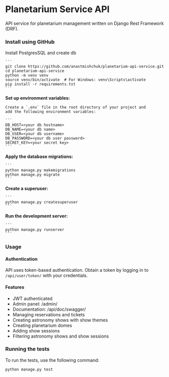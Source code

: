 # Planetarium Service API

API service for planetarium management written on Django Rest Framework (DRF).


### Install using GitHub

Install PostgresSQL and create db

    ```
    git clone https://github.com/anastmishchuk/planetarium-api-service.git
    cd planetarium-api-service
    python -m venv venv
    source venv/bin/activate  # For Windows: venv\Scripts\activate
    pip install -r requirements.txt
    ```

**Set up environment variables:**

    Create a `.env` file in the root directory of your project and 
    add the following environment variables:

    ```
    DB_HOST=<your db hostname>
    DB_NAME=<your db name>
    DB_USER=<your db username>
    DB_PASSWORD=<your db user password>
    SECRET_KEY=<your secret key>
    ```

**Apply the database migrations:**

    ```
    python manage.py makemigrations
    python manage.py migrate
    ```

**Create a superuser:**

    ```
    python manage.py createsuperuser
    ```

**Run the development server:**

    ```
    python manage.py runserver
    ```

### Usage

#### Authentication

API uses token-based authentication. Obtain a token by logging in to `/api/user/token/` with your credentials.

#### Features

- JWT authenticated
- Admin panel: /admin/
- Documentation: /api/doc/swagger/
- Managing reservations and tickets
- Creating astronomy shows with show themes
- Creating planetarium domes
- Adding show sessions
- Filtering astronomy shows and show sessions

### Running the tests

To run the tests, use the following command:

```bash
python manage.py test

